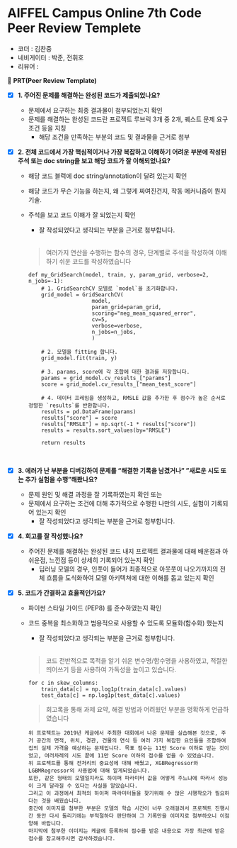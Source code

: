 # AIFFEL Campus Online 7th Code Peer Review Templete

- 코더 : 김찬중
- 네비게이터 : 박준, 전휘호
- 리뷰어 : 



🔑 **PRT(Peer Review Template)**

- [x]  **1. 주어진 문제를 해결하는 완성된 코드가 제출되었나요?** 
    - 문제에서 요구하는 최종 결과물이 첨부되었는지 확인
    - 문제를 해결하는 완성된 코드란 프로젝트 루브릭 3개 중 2개, 
    퀘스트 문제 요구조건 등을 지칭
        - 해당 조건을 만족하는 부분의 코드 및 결과물을 근거로 첨부
    
- [x]  **2. 전체 코드에서 가장 핵심적이거나 가장 복잡하고 이해하기 어려운 부분에 작성된 
주석 또는 doc string을 보고 해당 코드가 잘 이해되었나요?** 
    - 해당 코드 블럭에 doc string/annotation이 달려 있는지 확인
    - 해당 코드가 무슨 기능을 하는지, 왜 그렇게 짜여진건지, 작동 메커니즘이 뭔지 기술.
    - 주석을 보고 코드 이해가 잘 되었는지 확인
        - 잘 작성되었다고 생각되는 부분을 근거로 첨부합니다.
      <br/>
      
        >여러가지 연산을 수행하는 함수의 경우, 단계별로 주석을 작성하여 이해하기 쉬운 코드를 작성하였습니다
        ```
        def my_GridSearch(model, train, y, param_grid, verbose=2, n_jobs=-1):
            # 1. GridSearchCV 모델로 `model`을 초기화합니다.
            grid_model = GridSearchCV(
                            model,
                            param_grid=param_grid,
                            scoring="neg_mean_squared_error",
                            cv=5,
                            verbose=verbose,
                            n_jobs=n_jobs,
                            )
        
            # 2. 모델을 fitting 합니다.
            grid_model.fit(train, y)

            # 3. params, score에 각 조합에 대한 결과를 저장합니다.
            params = grid_model.cv_results_["params"]
            score = grid_model.cv_results_["mean_test_score"]

            # 4. 데이터 프레임을 생성하고, RMSLE 값을 추가한 후 점수가 높은 순서로 정렬한 `results`를 반환합니다.
            results = pd.DataFrame(params)
            results["score"] = score
            results["RMSLE"] = np.sqrt(-1 * results["score"])
            results = results.sort_values(by="RMSLE")

            return results
        ```
        <br/>

- [x]  **3. 에러가 난 부분을 디버깅하여 문제를 “해결한 기록을 남겼거나” 
”새로운 시도 또는 추가 실험을 수행”해봤나요?** 
    - 문제 원인 및 해결 과정을 잘 기록하였는지 확인 또는
    - 문제에서 요구하는 조건에 더해 추가적으로 수행한 나만의 시도, 
    실험이 기록되어 있는지 확인
        - 잘 작성되었다고 생각되는 부분을 근거로 첨부합니다.
        
- [x]  **4. 회고를 잘 작성했나요?** 
    - 주어진 문제를 해결하는 완성된 코드 내지 프로젝트 결과물에 대해
    배운점과 아쉬운점, 느낀점 등이 상세히 기록되어 있는지 확인
        - 딥러닝 모델의 경우,
        인풋이 들어가 최종적으로 아웃풋이 나오기까지의 전체 흐름을 도식화하여 
        모델 아키텍쳐에 대한 이해를 돕고 있는지 확인

- [x]  **5. 코드가 간결하고 효율적인가요?**
    - 파이썬 스타일 가이드 (PEP8) 를 준수하였는지 확인
    - 코드 중복을 최소화하고 범용적으로 사용할 수 있도록 모듈화(함수화) 했는지
        - 잘 작성되었다고 생각되는 부분을 근거로 첨부합니다.
      
      <br/>
      
      > 코드 전반적으로 목적을 알기 쉬운 변수명/함수명을 사용하였고, 적절한 띄어쓰기 등을 사용하여 가독성을 높이고 있습니다. 
      ```
      for c in skew_columns:
          train_data[c] = np.log1p(train_data[c].values)
          test_data[c] = np.log1p(test_data[c].values)
      ```
      >회고록을 통해 과제 요약, 해결 방법과 어려웠던 부분을 명확하게 언급하였습니다
      ```
      위 프로젝트는 2019년 케글에서 주최한 대회에서 나온 문제를 실습해본 것으로, 주거 공간의 면적, 위치, 경관, 건물의 연식 등 여러 가지 복잡한 요인들을 조합하여 집의 실제 가격을 예상하는 문제입니다. 목표 점수는 11만 Score 이하로 받는 것이었고, 여러차례의 시도 끝에 11만 Score 이하의 점수를 얻을 수 있었습니다.  
      위 프로젝트를 통해 전처리의 중요성에 대해 배웠고, XGBRegressor와 LGBMRegressor의 사용법에 대해 알게되었습니다. 
      또한, 같은 형태의 모델일지라도 하이퍼 파라미터 값을 어떻게 주느냐에 따라서 성능이 크게 달라질 수 있다는 사실을 알았습니다.  
      그리고 이 과정에서 최적의 하이퍼 파라미터들을 찾기위해 수 많은 시행착오가 필요하다는 것을 배웠습니다. 
      중간에 이미지를 첨부한 부분은 모델의 학습 시간이 너무 오래걸려서 프로젝트 진행시간 동안 다시 돌리기에는 부적절하다 판단하여 그 기록만을 이미지로 첨부하오니 이점 양해 바랍니다. 
      마지막에 첨부한 이미지는 케글에 등록하여 점수를 받은 내용으로 가장 최근에 받은 점수를 참고해주시면 감사하겠습니다.
        ```
